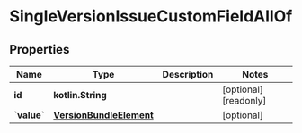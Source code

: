 
# SingleVersionIssueCustomFieldAllOf

## Properties
Name | Type | Description | Notes
------------ | ------------- | ------------- | -------------
**id** | **kotlin.String** |  |  [optional] [readonly]
**&#x60;value&#x60;** | [**VersionBundleElement**](VersionBundleElement.md) |  |  [optional]



